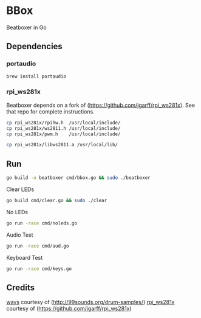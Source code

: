 # BBox

Beatboxer in Go

## Dependencies

### portaudio

```bash
brew install portaudio
```

### rpi_ws281x

Beatboxer depends on a fork of (https://github.com/jgarff/rpi_ws281x). See that
repo for complete instructions.

```bash
cp rpi_ws281x/rpihw.h  /usr/local/include/
cp rpi_ws281x/ws2811.h /usr/local/include/
cp rpi_ws281x/pwm.h    /usr/local/include/

cp rpi_ws281x/libws2811.a /usr/local/lib/
```

## Run

```bash
go build -o beatboxer cmd/bbox.go && sudo ./beatboxer
```

Clear LEDs

```bash
go build cmd/clear.go && sudo ./clear
```

No LEDs

```bash
go run -race cmd/noleds.go
```

Audio Test

```bash
go run -race cmd/aud.go
```

Keyboard Test

```bash
go run -race cmd/keys.go
```

## Credits

[wavs](wavs) courtesy of (http://99sounds.org/drum-samples/)
[rpi_ws281x](rpi_ws281x) courtesy of (https://github.com/jgarff/rpi_ws281x)
